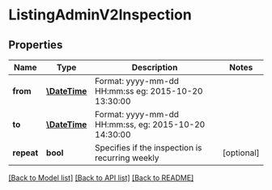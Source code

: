 # ListingAdminV2Inspection

## Properties
Name | Type | Description | Notes
------------ | ------------- | ------------- | -------------
**from** | [**\DateTime**](\DateTime.md) | Format: yyyy-mm-dd HH:mm:ss eg: 2015-10-20 13:30:00 | 
**to** | [**\DateTime**](\DateTime.md) | Format: yyyy-mm-dd HH:mm:ss, eg: 2015-10-20 14:30:00 | 
**repeat** | **bool** | Specifies if the inspection is recurring weekly | [optional] 

[[Back to Model list]](../../README.md#documentation-for-models) [[Back to API list]](../../README.md#documentation-for-api-endpoints) [[Back to README]](../../README.md)

